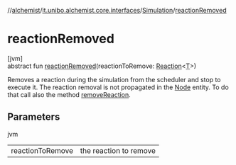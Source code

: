 //[alchemist](../../../index.md)/[it.unibo.alchemist.core.interfaces](../index.md)/[Simulation](index.md)/[reactionRemoved](reaction-removed.md)

# reactionRemoved

[jvm]\
abstract fun [reactionRemoved](reaction-removed.md)(reactionToRemove: [Reaction](../../it.unibo.alchemist.model.interfaces/-reaction/index.md)<[T](../../it.unibo.alchemist.model.interfaces/-action/index.md)>)

Removes a reaction during the simulation from the scheduler and stop to execute it. The reaction removal is not propagated in the [Node](../../it.unibo.alchemist.model.interfaces/-node/index.md) entity. To do that call also the method [removeReaction](../../it.unibo.alchemist.model.interfaces/-node/remove-reaction.md).

## Parameters

jvm

| | |
|---|---|
| reactionToRemove | the reaction to remove |
